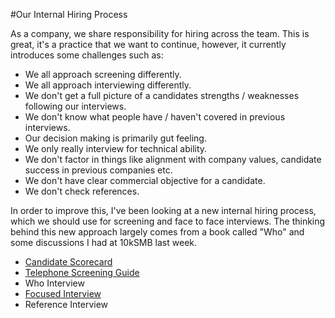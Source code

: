 #Our Internal Hiring Process

As a company, we share responsibility for hiring across the team. This is great, it's a practice that we want to continue, however, it currently introduces some challenges such as:

- We all approach screening differently.
- We all approach interviewing differently.
- We don't get a full picture of a candidates strengths / weaknesses following our interviews.
- We don't know what people have / haven't covered in previous interviews. 
- Our decision making is primarily gut feeling. 
- We only really interview for technical ability.
- We don't factor in things like alignment with company values, candidate success in previous companies etc. 
- We don't have clear commercial objective for a candidate.
- We don't check references.

In order to improve this, I've been looking at a new internal hiring process, which we should use for screening and face to face interviews. The thinking behind this new approach largely comes from a book called "Who" and some discussions I had at 10kSMB last week.

- [Candidate Scorecard](scorecard.md)
- [Telephone Screening Guide](screening.md)
- Who Interview
- [Focused Interview](focused.md)
- Reference Interview

